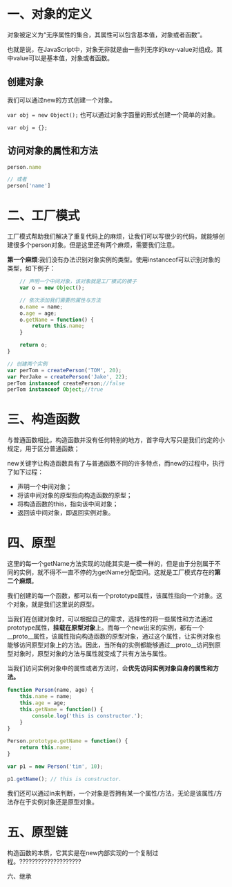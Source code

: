 # 一、对象的定义

对象被定义为“无序属性的集合，其属性可以包含基本值，对象或者函数”。

也就是说，在JavaScript中，对象无非就是由一些列无序的key-value对组成。其中value可以是基本值，对象或者函数。

## 创建对象

我们可以通过new的方式创建一个对象。

```var obj = new Object();```
也可以通过对象字面量的形式创建一个简单的对象。

```var obj = {};```

## 访问对象的属性和方法

```js
person.name

// 或者
person['name']
```

# 二、工厂模式

工厂模式帮助我们解决了重复代码上的麻烦，让我们可以写很少的代码，就能够创建很多个person对象。但是这里还有两个麻烦，需要我们注意。

**第一个麻烦**:我们没有办法识别对象实例的类型。使用instanceof可以识别对象的类型，如下例子：

```js
    // 声明一个中间对象，该对象就是工厂模式的模子
    var o = new Object();

    // 依次添加我们需要的属性与方法
    o.name = name;
    o.age = age;
    o.getName = function() {
        return this.name;
    }

    return o;
}

// 创建两个实例
var perTom = createPerson('TOM', 20);
var PerJake = createPerson('Jake', 22);
perTom instanceof createPerson;//false
perTom instanceof Object;//true
```

# 三、构造函数

与普通函数相比，构造函数并没有任何特别的地方，首字母大写只是我们约定的小规定，用于区分普通函数；

new关键字让构造函数具有了与普通函数不同的许多特点，而new的过程中，执行了如下过程：

- 声明一个中间对象；
- 将该中间对象的原型指向构造函数的原型；
- 将构造函数的this，指向该中间对象；
- 返回该中间对象，即返回实例对象。

# 四、原型

这里的每一个getName方法实现的功能其实是一模一样的，但是由于分别属于不同的实例，就不得不一直不停的为getName分配空间。这就是工厂模式存在的**第二个麻烦**。

我们创建的每一个函数，都可以有一个prototype属性，该属性指向一个对象。这个对象，就是我们这里说的原型。

当我们在创建对象时，可以根据自己的需求，选择性的将一些属性和方法通过prototype属性，**挂载在原型对象**上。而每一个new出来的实例，都有一个__proto__属性，该属性指向构造函数的原型对象，通过这个属性，让实例对象也能够访问原型对象上的方法。因此，当所有的实例都能够通过__proto__访问到原型对象时，原型对象的方法与属性就变成了共有方法与属性。

当我们访问实例对象中的属性或者方法时，会**优先访问实例对象自身的属性和方法。**

```js
function Person(name, age) {
    this.name = name;
    this.age = age;
    this.getName = function() {
        console.log('this is constructor.');
    }
}

Person.prototype.getName = function() {
    return this.name;
}

var p1 = new Person('tim', 10);

p1.getName(); // this is constructor.
```

我们还可以通过in来判断，一个对象是否拥有某一个属性/方法，无论是该属性/方法存在于实例对象还是原型对象。

# 五、原型链
构造函数的本质，它其实是在new内部实现的一个复制过程。????????????????????

六、继承